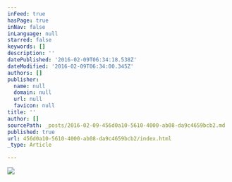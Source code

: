 ```yaml
---
inFeed: true
hasPage: true
inNav: false
inLanguage: null
starred: false
keywords: []
description: ''
datePublished: '2016-02-09T06:34:18.538Z'
dateModified: '2016-02-09T06:34:00.345Z'
authors: []
publisher:
  name: null
  domain: null
  url: null
  favicon: null
title: ''
author: []
sourcePath: _posts/2016-02-09-456d0a10-5610-4000-ab08-da9c4659bcb2.md
published: true
url: 456d0a10-5610-4000-ab08-da9c4659bcb2/index.html
_type: Article

---
```

![](https://the-grid-user-content.s3-us-west-2.amazonaws.com/39dd6099-001c-4b80-a27b-980890226584.jpg)